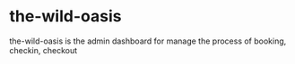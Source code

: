 # the-wild-oasis
the-wild-oasis is the admin dashboard for manage the process of booking, checkin, checkout
